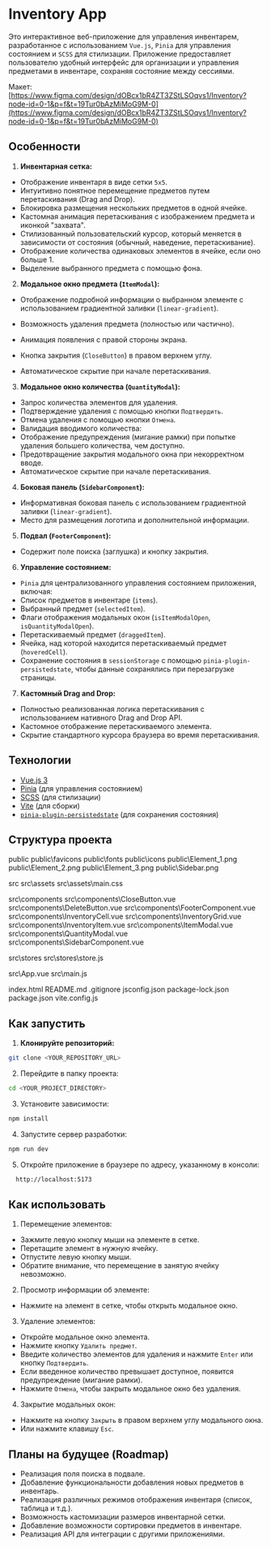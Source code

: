 # Inventory App

Это интерактивное веб-приложение для управления инвентарем, разработанное с использованием `Vue.js`, `Pinia` для управления состоянием и `SCSS` для стилизации. Приложение предоставляет пользователю удобный интерфейс для организации и управления предметами в инвентаре, сохраняя состояние между сессиями.

Макет: 
[https://www.figma.com/design/dOBcx1bR4ZT3ZStLSOqvs1/Inventory?node-id=0-1&p=f&t=19Tur0bAzMiMoG9M-0](https://www.figma.com/design/dOBcx1bR4ZT3ZStLSOqvs1/Inventory?node-id=0-1&p=f&t=19Tur0bAzMiMoG9M-0)

## Особенности

1.  **Инвентарная сетка:**

- Отображение инвентаря в виде сетки `5x5`.
- Интуитивно понятное перемещение предметов путем перетаскивания (Drag and Drop).
- Блокировка размещения нескольких предметов в одной ячейке.
- Кастомная анимация перетаскивания с изображением предмета и иконкой "захвата".
- Стилизованный пользовательский курсор, который меняется в зависимости от состояния (обычный, наведение, перетаскивание).
- Отображение количества одинаковых элементов в ячейке, если оно больше 1.
- Выделение выбранного предмета с помощью фона.

2.  **Модальное окно предмета (`ItemModal`):**

- Отображение подробной информации о выбранном элементе с использованием градиентной заливки (`linear-gradient`).
- Возможность удаления предмета (полностью или частично).
- Анимация появления с правой стороны экрана.
- Кнопка закрытия (`CloseButton`) в правом верхнем углу.

- Автоматическое скрытие при начале перетаскивания.

3.  **Модальное окно количества (`QuantityModal`):**

- Запрос количества элементов для удаления.
- Подтверждение удаления с помощью кнопки `Подтвердить`.
- Отмена удаления с помощью кнопки `Отмена`.
- Валидация вводимого количества:
- Отображение предупреждения (мигание рамки) при попытке удаления большего количества, чем доступно.
- Предотвращение закрытия модального окна при некорректном вводе.
- Автоматическое скрытие при начале перетаскивания.

4.  **Боковая панель (`SidebarComponent`):**

- Информативная боковая панель с использованием градиентной заливки (`linear-gradient`).
- Место для размещения логотипа и дополнительной информации.

5.  **Подвал (`FooterComponent`):**

- Содержит поле поиска (заглушка) и кнопку закрытия.

6.  **Управление состоянием:**

- `Pinia` для централизованного управления состоянием приложения, включая:
- Список предметов в инвентаре (`items`).
- Выбранный предмет (`selectedItem`).
- Флаги отображения модальных окон (`isItemModalOpen`, `isQuantityModalOpen`).
- Перетаскиваемый предмет (`draggedItem`).
- Ячейка, над которой находится перетаскиваемый предмет (`hoveredCell`).
- Сохранение состояния в `sessionStorage` с помощью `pinia-plugin-persistedstate`, чтобы данные сохранялись при перезагрузке страницы.

7.  **Кастомный Drag and Drop:**

- Полностью реализованная логика перетаскивания с использованием нативного Drag and Drop API.
- Кастомное отображение перетаскиваемого элемента.
- Скрытие стандартного курсора браузера во время перетаскивания.

## Технологии

- [Vue.js 3](https://vuejs.org/)
- [Pinia](https://pinia.vuejs.org/) (для управления состоянием)
- [SCSS](https://sass-lang.com/) (для стилизации)
- [Vite](https://vitejs.dev/) (для сборки)
- [`pinia-plugin-persistedstate`](https://github.com/prazdevs/pinia-plugin-persistedstate) (для сохранения состояния)

## Структура проекта

public
public\favicons
public\fonts
public\icons
public\Element_1.png
public\Element_2.png
public\Element_3.png
public\Sidebar.png

src
src\assets
src\assets\main.css

src\components
src\components\CloseButton.vue
src\components\DeleteButton.vue
src\components\FooterComponent.vue
src\components\InventoryCell.vue
src\components\InventoryGrid.vue
src\components\InventoryItem.vue
src\components\ItemModal.vue
src\components\QuantityModal.vue
src\components\SidebarComponent.vue

src\stores
src\stores\store.js

src\App.vue
src\main.js

index.html
README.md
.gitignore
jsconfig.json
package-lock.json
package.json
vite.config.js

## Как запустить

1.  **Клонируйте репозиторий:**

```bash
git clone <YOUR_REPOSITORY_URL>
```

2. Перейдите в папку проекта:

```bash
cd <YOUR_PROJECT_DIRECTORY>
```

3. Установите зависимости:

```bash
npm install
```

4. Запустите сервер разработки:

```bash
npm run dev
```

5. Откройте приложение в браузере по адресу, указанному в консоли:

```bash
  http://localhost:5173
```

## Как использовать

1. Перемещение элементов:

- Зажмите левую кнопку мыши на элементе в сетке.
- Перетащите элемент в нужную ячейку.
- Отпустите левую кнопку мыши.
- Обратите внимание, что перемещение в занятую ячейку невозможно.

2. Просмотр информации об элементе:

- Нажмите на элемент в сетке, чтобы открыть модальное окно.

3. Удаление элементов:

- Откройте модальное окно элемента.
- Нажмите кнопку `Удалить предмет`.
- Введите количество элементов для удаления и нажмите `Enter` или кнопку `Подтвердить`.
- Если введенное количество превышает доступное, появится предупреждение (мигание рамки).
- Нажмите `Отмена`, чтобы закрыть модальное окно без удаления.

4. Закрытие модальных окон:

- Нажмите на кнопку `Закрыть` в правом верхнем углу модального окна.
- Или нажмите клавишу `Esc`.

## Планы на будущее (Roadmap)

- Реализация поля поиска в подвале.
- Добавление функциональности добавления новых предметов в инвентарь.
- Реализация различных режимов отображения инвентаря (список, таблица и т.д.).
- Возможность кастомизации размеров инвентарной сетки.
- Добавление возможности сортировки предметов в инвентаре.
- Реализация API для интеграции с другими приложениями.
